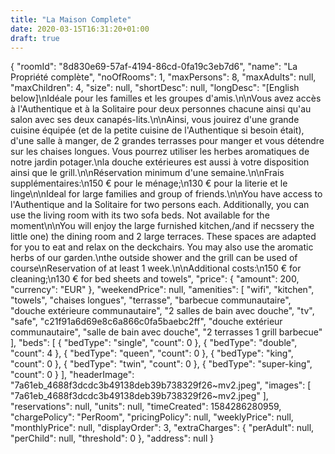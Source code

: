 ```yaml
---
title: "La Maison Complete"
date: 2020-03-15T16:31:20+01:00
draft: true
---
```


{
  "roomId": "8d830e69-57af-4194-86cd-0fa19c3eb7d6",
  "name": "La Propriété complète",
  "noOfRooms": 1,
  "maxPersons": 8,
  "maxAdults": null,
  "maxChildren": 4,
  "size": null,
  "shortDesc": null,
  "longDesc": "[English below]\nIdéale pour les familles et les groupes d'amis.\n\nVous avez accès à l'Authentique et à la Solitaire pour deux personnes chacune ainsi qu'au salon avec ses deux canapés-lits.\n\nAinsi, vous jouirez d'une grande cuisine équipée (et de la petite cuisine de l'Authentique si besoin était), d'une salle à manger, de 2 grandes terrasses  pour manger et vous détendre sur les chaises longues. Vous pourrez utiliser les herbes aromatiques de notre jardin potager.\nla douche extérieures est aussi à votre disposition ainsi que le grill.\n\nRéservation minimum d'une semaine.\n\nFrais supplémentaires:\n150 € pour le ménage;\n130 € pour la literie et le linge\n\nIdeal for large families and group of friends.\n\nYou have access to l'Authentique and la Solitaire for two persons each. Additionally, you can use the living room with its two sofa beds. Not available for the moment\n\nYou will enjoy the large furnished kitchen,/and if necssery the little one) the dining room and 2 large terraces. These spaces are adapted for you to eat and relax on the deckchairs. You may also use the aromatic herbs of our garden.\nthe outside shower and the grill can be used of course\nReservation of at least 1 week.\n\nAdditional costs:\n150 € for cleaning;\n130 € for bed sheets and towels",
  "price": {
    "amount": 200,
    "currency": "EUR"
  },
  "weekendPrice": null,
  "amenities": [
    "wifi",
    "kitchen",
    "towels",
    "chaises longues",
    "terrasse",
    "barbecue communautaire",
    "douche extérieure communautaire",
    "2 salles de bain avec douche",
    "tv",
    "safe",
    "c21f91a6d69e8c6a866c0fa5baebc2ff",
    "douche extérieur communautaire",
    "salle de bain avec douche",
    "2 terrasses 1 grill barbecue"
  ],
  "beds": [
    {
      "bedType": "single",
      "count": 0
    },
    {
      "bedType": "double",
      "count": 4
    },
    {
      "bedType": "queen",
      "count": 0
    },
    {
      "bedType": "king",
      "count": 0
    },
    {
      "bedType": "twin",
      "count": 0
    },
    {
      "bedType": "super-king",
      "count": 0
    }
  ],
  "headerImage": "7a61eb_4688f3dcdc3b49138deb39b738329f26~mv2.jpeg",
  "images": [
    "7a61eb_4688f3dcdc3b49138deb39b738329f26~mv2.jpeg"
  ],
  "reservations": null,
  "units": null,
  "timeCreated": 1584286280959,
  "chargePolicy": "PerRoom",
  "pricingPolicy": null,
  "weeklyPrice": null,
  "monthlyPrice": null,
  "displayOrder": 3,
  "extraCharges": {
    "perAdult": null,
    "perChild": null,
    "threshold": 0
  },
  "address": null
}
